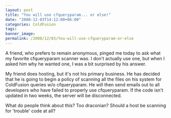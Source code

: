 ```yaml
---
layout: post
title: "You will use cfqueryparam... or else!"
date: "2008-12-03T14:12:00+06:00"
categories: ColdFusion 
tags: 
banner_image: 
permalink: /2008/12/03/You-will-use-cfqueryparam-or-else
---
```


A friend, who prefers to remain anonymous, pinged me today to ask what my favorite cfqueryparam scanner was. I don't actually use one, but when I asked him why he wanted one, I was a bit surprised by his answer.

My friend does hosting, but it's not his primary business. He has decided that he is going to begin a policy of scanning all the files on his system for ColdFusion queries w/o cfqueryparam.  He will then send emails out to all developers who have failed to properly use cfqueryparam. If the code isn't updated in two weeks, the server will be disconnected. 

What do people think about this? Too draconian? Should a host be scanning for 'trouble' code at all?